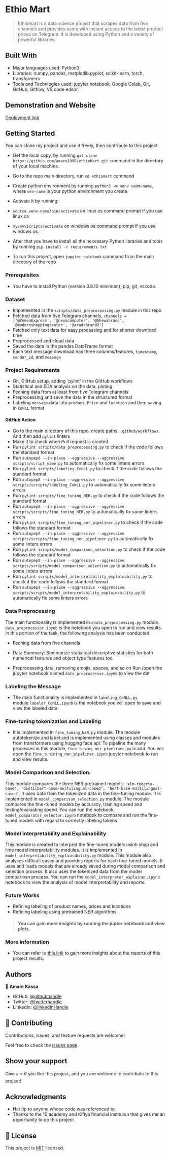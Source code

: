 # Ethio Mart

> Ethiomart is a data science project that scrapes data from five channels and provides users with instant access to the latest product prices on Telegram. It is developed using Python and a variety of powerful libraries.

## Built With

- Major languages used: Python3
- Libraries: numpy, pandas, matplotlib.pyplot, scikit-learn, torch, transformers
- Tools and Technlogies used: jupyter notebook, Google Colab, Git, GitHub, Gitflow, VS code editor.

## Demonstration and Website

[Deployment link]()

## Getting Started

You can clone my project and use it freely, then contribute to this project.

- Get the local copy, by running `git clone https://github.com/amare1990/ethioMart.git` command in the directory of your local machine.
- Go to the repo main directory, run `cd ethiomart` command
- Create python environment by running `python3 -m venv venm-name`, where `ven-name` is your python environment you create
- Activate it by running:
- `source venv-name/bin/activate` on linux os command prompt if you use linux os
- `myenv\Scripts\activate` on windows os command prompt if you use windows os.

- After that you have to install all the necessary Python libraries and tools by running `pip install -r requirements.txt`
- To run this project, open `jupyter notebook` command from the main directory of the repo

### Prerequisites

- You have to install Python (version 3.8.10 minimum), pip, git, vscode.

### Dataset

- Implemented in the `scripts/data_preprocessing.py` module in this repo
 - Fetched data from five Telegram channels, `channels = ['@ZemenExpress', '@nevacomputer', '@Shewabrand', '@modernshoppingcenter', '@aradabrand2']`
 - Fetched only text data for easy processing and for shorter download time
 - Preprocessed and clead data
 - Saved the data in the pandas DataFrame format
 - Each text message download has three columns/features, `timestamp`, `sender_id`, and `message`

### Project Requirements
- Git, GitHub setup, adding `pylint' in the GitHub workflows
- Statistical and EDA analysis on the data, ploting
- Feching data from at least from five Telegram channels
- Preprocessing and save the data in the structured format
- Labeling `message` data into `product`, `Price` and `location` and then saving in `CoNLL` format


#### GitHub Action
- Go to the main directory of this repo, create paths, `.github/workflows`. And then add `pylint` linters
- Make it to check when Pull request is created
- Run `pylint scripts/data_preprocessing.py` to check if the code follows the standard format
- Run `autopep8 --in-place --aggressive --aggressive scripts/script_name.py` to automatically fix some linters errors
- Run `pylint scripts/labeling_CoNLL.py` to check if the code follows the standard format
- Run `autopep8 --in-place --aggressive --aggressive scripts/scripts/labeling_CoNLL.py` to automatically fix some linters errors
- Run `pylint scripts/fine_tuning_NER.py` to check if the code follows the standard format
- Run `autopep8 --in-place --aggressive --aggressive scripts/scripts/fine_tuning_NER.py` to automatically fix some linters errors
- Run `pylint scripts/fine_tuning_ner_pipeliner.py` to check if the code follows the standard format
- Run `autopep8 --in-place --aggressive --aggressive scripts/scripts/fine_tuning_ner_pipeliner.py` to automatically fix some linters errors
- Run `pylint scripts/model_comparison_selection.py` to check if the code follows the standard format
- Run `autopep8 --in-place --aggressive --aggressive scripts/scripts/model_comparison_selection.py` to automatically fix some linters errors
- Run `pylint scripts/model_interpretability_explainability.py` to check if the code follows the standard format
- Run `autopep8 --in-place --aggressive --aggressive scripts/scripts/model_interpretability_explainability.py` to automatically fix some linters errors

### Data Preprocessing

The main functionality is implemented in `cdata_preprocessing.py` module. `data_preprocessor.ipynb` is the notebook you open to run and view results.
In this portion of the task, the following analysis has been conducted.

- Feching data from five channels
- Data Summary:
    Summarize statistical descriptive statistics for both numerical features and object type features too.

- Preprocessing data, removing emojis, spaces, and so on
  Run /open the jupyter notebook named `data_preprocessor.ipynb` to view the dat

### Labeling the Message
- The main functionality is implemented in `labeling_CoNLL.py` module.`labeler_CoNLL.ipynb` is the notebook you will open to save and view the labeled data.

### Fine-tuning tokenization and Labeling
- It is implemented in `fine_tuning_NER.py` module. The module autotokenize and label and is implemented using classes and modules from transformers using hugging face api. To pipeline the many processes in this module, `fine_tuning_ner_pipeliner.py` is add. You will open the `fine_tunining_ner_pipeliner.ipynb` jupyter notebook to run and view results.

### Model Comparison and Selection.
This module compares the three NER pretrained models: `'xlm-roberta-base', 'distilbert-base-multilingual-cased', 'bert-base-multilingual-cased'`. It uses data from the tokenized data in the fine-tuning module. It is implemented in `model_comparison_selection.py` module. The module compares the fine-tuned models by accuracy, training speed and testing/evaluating speed. You can run the notebook, `model_comparator_selector.ipynb` notebook to compare and run the fine-tuned models with regard to correctly labeling tokens.

### Model Interpretability and Explainability
This module is created to interpret the fine-tuned models usinh shap and lime model interpretability modules. It is implemented in `model_interpretability_explainability.py` module. This module also analyses difficult cases and provides reports for each fine-tuned models. It uses and loads models that are already saved during model comparison and selection process. It also uses the tokenized data from the model compariosn process. You can run the `model_interpretor_explainer.ipynb` notebook to view the analysis of model interpretability and reports.

### Future Works
- Refining labeling of product names, prices and locations
- Refining labeling using pretrained NER algorithms


> #### You can gain more insights by running the jupter notebook and view plots.


### More information
- You can refer to [this link]() to gain more insights about the reports of this project results.

## Authors

👤 **Amare Kassa**

- GitHub: [@githubhandle](https://github.com/amare1990)
- Twitter: [@twitterhandle](https://twitter.com/@amaremek)
- LinkedIn: [@linkedInHandle](https://www.linkedin.com/in/amaremek/)

## 🤝 Contributing

Contributions, issues, and feature requests are welcome!

Feel free to check the [issues page](https://github.com/amare1990/ethioMart/issues).

## Show your support

Give a ⭐️ if you like this project, and you are welcome to contribute to this project!

## Acknowledgments

- Hat tip to anyone whose code was referenced to.
- Thanks to the 10 academy and Kifiya financial instituion that gives me an opportunity to do this project

## 📝 License

This project is [MIT](./LICENSE) licensed.
